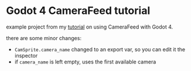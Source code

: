 # Godot 4 CameraFeed tutorial

example project from my [tutorial](https://www.youtube.com/watch?v=oVyGHeYWYU0) on using CameraFeed with Godot 4.

there are some minor changes:

- `CamSprite.camera_name` changed to an export var, so you can edit it the inspector
- if `camera_name` is left empty, uses the first available camera
